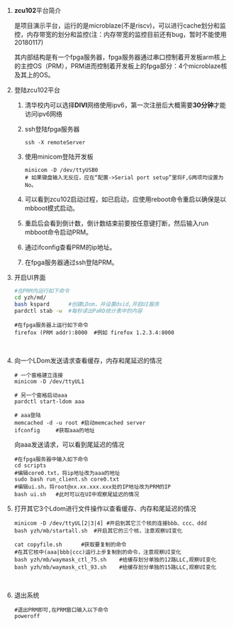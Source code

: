 1. **zcu102**平台简介

   是项目演示平台，运行的是microblaze(不是riscv)，可以进行cache划分和监控，内存带宽的划分和监控(注：内存带宽的监控目前还有bug，暂时不能使用20180117)

   其内部结构是有一个fpga服务器，fpga服务器通过串口控制着开发板arm核上的主控OS（PRM），PRM进而控制着开发板上的fpga部分：4个microblaze核及其上的OS。

2. 登陆zcu102平台

   1. 清华校内可以选择**DIVI**网络使用ipv6，第一次注册后大概需要**30分钟**才能访问ipv6网络

   2. ssh登陆fpga服务器

      `ssh -X remoteServer`

   3. 使用minicom登陆开发板

      ````shell
      minicom -D /dev/ttyUSB0
      # 如果键盘输入无反应，应在“配置->Serial port setup”里将F,G两项均设置为No。
      ````

   4. 可以看到zcu102启动过程，如已启动，应使用reboot命令重启以确保是以mbboot模式启动。

   5. 重启后会看到倒计数，倒计数结束前要按任意键打断，然后输入run mbboot命令启动PRM。

   6. 通过ifconfig查看PRM的ip地址。

   7. 在fpga服务器通过ssh登陆PRM。

3. 开启UI界面

   ```bash
   #在PRM内运行如下命令
   cd yzh/md/
   bash kspard		#创建LDom，并设置dsid,开启UI服务
   pardctl stab -w	#每秒读出PaRD统计表中的内容
   ```
   ```shell
   #在fpga服务器上运行如下命令
   firefox (PRM addr):8000	#例如 firefox 1.2.3.4:8000
   ```

   ​

4. 向一个LDom发送请求查看缓存，内存和尾延迟的情况

   ```shell
   # 一个窗格建立连接
   minicom -D /dev/ttyUL1
   ```

   ```shell
   # 另一个窗格启动aaa
   pardctl start-ldom aaa
   ```

   ```shell
   # aaa登陆
   memcached -d -u root	#启动memcached server
   ifconfig		#获取aaa的地址
   ```

   向aaa发送请求，可以看到尾延迟的情况

   ```shell
   #在fpga服务器中输入如下命令
   cd scripts
   #编辑core0.txt，将ip地址改为aaa的地址
   sudo bash run_client.sh core0.txt
   #编辑ui.sh，将root@xx.xx.xxx.xxx处的IP地址改为PRM的IP
   bash ui.sh	#此时可以在UI中观察尾延迟的情况
   ```

5. 打开其它3个Ldom进行文件操作以查看缓存、内存和尾延迟的情况

   ```shell
   minicom -D /dev/ttyUL[2|3|4]	#开启到其它三个核的连接bbb、ccc、ddd
   bash yzh/mb/startall.sh	#开启其它的三个核，注意观察UI变化
   ```

   ```shell
   cat copyfile.sh		#获取要复制的命令
   #在其它核中(aaa|bbb|ccc)运行上步复制到的命令，注意观察UI变化
   bash yzh/mb/waymask_ctl_75.sh	#给缓存划分单独的12路LLC,观察UI变化
   bash yzh/mb/waymask_ctl_93.sh	#给缓存划分单独的15路LLC,观察UI变化
   ```
   ​

6. 退出系统

   ```shell
   #退出PRM即可,在PRM窗口输入以下命令
   poweroff​
   ```
